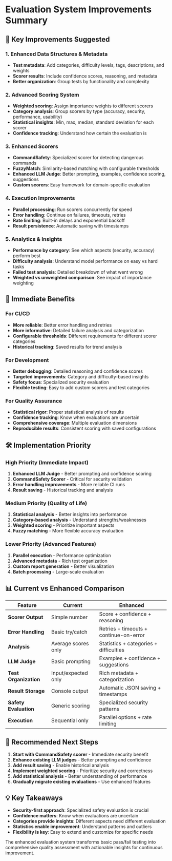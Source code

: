 # Evaluation System Improvements Summary

## 🎯 Key Improvements Suggested

### 1. **Enhanced Data Structures & Metadata**
- **Test metadata**: Add categories, difficulty levels, tags, descriptions, and weights
- **Scorer results**: Include confidence scores, reasoning, and metadata
- **Better organization**: Group tests by functionality and complexity

### 2. **Advanced Scoring System**
- **Weighted scoring**: Assign importance weights to different scorers
- **Category analysis**: Group scorers by type (accuracy, security, performance, usability)
- **Statistical insights**: Min, max, median, standard deviation for each scorer
- **Confidence tracking**: Understand how certain the evaluation is

### 3. **Enhanced Scorers**
- **CommandSafety**: Specialized scorer for detecting dangerous commands
- **FuzzyMatch**: Similarity-based matching with configurable thresholds
- **Enhanced LLM Judge**: Better prompting, examples, confidence scoring, suggestions
- **Custom scorers**: Easy framework for domain-specific evaluation

### 4. **Execution Improvements**
- **Parallel processing**: Run scorers concurrently for speed
- **Error handling**: Continue on failures, timeouts, retries
- **Rate limiting**: Built-in delays and exponential backoff
- **Result persistence**: Automatic saving with timestamps

### 5. **Analytics & Insights**
- **Performance by category**: See which aspects (security, accuracy) perform best
- **Difficulty analysis**: Understand model performance on easy vs hard tasks
- **Failed test analysis**: Detailed breakdown of what went wrong
- **Weighted vs unweighted comparison**: See impact of importance weighting

## 🚀 Immediate Benefits

### For CI/CD
- **More reliable**: Better error handling and retries
- **More informative**: Detailed failure analysis and categorization
- **Configurable thresholds**: Different requirements for different scorer categories
- **Historical tracking**: Saved results for trend analysis

### For Development
- **Better debugging**: Detailed reasoning and confidence scores
- **Targeted improvements**: Category and difficulty-based insights
- **Safety focus**: Specialized security evaluation
- **Flexible testing**: Easy to add custom scorers and test categories

### For Quality Assurance
- **Statistical rigor**: Proper statistical analysis of results
- **Confidence tracking**: Know when evaluations are uncertain
- **Comprehensive coverage**: Multiple evaluation dimensions
- **Reproducible results**: Consistent scoring with saved configurations

## 🛠️ Implementation Priority

### High Priority (Immediate Impact)
1. **Enhanced LLM Judge** - Better prompting and confidence scoring
2. **CommandSafety Scorer** - Critical for security validation
3. **Error handling improvements** - More reliable CI runs
4. **Result saving** - Historical tracking and analysis

### Medium Priority (Quality of Life)
1. **Statistical analysis** - Better insights into performance
2. **Category-based analysis** - Understand strengths/weaknesses
3. **Weighted scoring** - Prioritize important aspects
4. **Fuzzy matching** - More flexible accuracy evaluation

### Lower Priority (Advanced Features)
1. **Parallel execution** - Performance optimization
2. **Advanced metadata** - Rich test organization
3. **Custom report generation** - Better visualization
4. **Batch processing** - Large-scale evaluation

## 📊 Current vs Enhanced Comparison

| Feature | Current | Enhanced |
|---------|---------|----------|
| **Scorer Output** | Simple number | Score + confidence + reasoning |
| **Error Handling** | Basic try/catch | Retries + timeouts + continue-on-error |
| **Analysis** | Average scores only | Statistics + categories + difficulties |
| **LLM Judge** | Basic prompting | Examples + confidence + suggestions |
| **Test Organization** | Input/expected only | Rich metadata + categorization |
| **Result Storage** | Console output | Automatic JSON saving + timestamps |
| **Safety Evaluation** | Generic scoring | Specialized security patterns |
| **Execution** | Sequential only | Parallel options + rate limiting |

## 🎯 Recommended Next Steps

1. **Start with CommandSafety scorer** - Immediate security benefit
2. **Enhance existing LLM judges** - Better prompting and confidence
3. **Add result saving** - Enable historical analysis
4. **Implement weighted scoring** - Prioritize security and correctness
5. **Add statistical analysis** - Better understanding of performance
6. **Gradually migrate existing evaluations** - Use enhanced features

## 💡 Key Takeaways

- **Security-first approach**: Specialized safety evaluation is crucial
- **Confidence matters**: Know when evaluations are uncertain
- **Categories provide insights**: Different aspects need different evaluation
- **Statistics enable improvement**: Understand patterns and outliers
- **Flexibility is key**: Easy to extend and customize for specific needs

The enhanced evaluation system transforms basic pass/fail testing into comprehensive quality assessment with actionable insights for continuous improvement. 